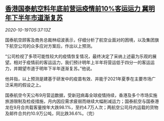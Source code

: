 <!--1603086912000-->
[香港国泰航空料年底前营运疫情前10%客运运力 冀明年下半年市道渐复苏](https://cn.reuters.com/article/hk-cathy-pacific-recovery-1019-idCNKBS2740HV)
------

<div><i>2020-10-19T05:37:13Z</i></div><p>国泰航空顾客及商务总裁林绍波表示，仔细分析了航空业面对的困境，以及集团旗下航空公司的众多应对方案后，作出以上预测。</p><p>“公司检视了多项可能性较大的疫情恢复情况，最终决定了采纳上述最为乐观的展望。相对于疫情前的客运运力，我们预计明年上半年将营运低于四分一的客运运力，并期望市道于明年下半年逐渐复苏。”他说。</p><p>他并指，以上预测是建基于研发中的疫苗有效、并能于2021年夏季在主要市场广泛采用的假设之上。</p><p>国泰航空今天公布9月营运数据，受新冠病毒全球疫情持续，香港及多个巿场实施旅游限制及检疫措施，月内因应需求疲弱而继续大幅削减运力；国泰航空与国泰港龙在9月合共载客量按年大跌98.1%，至约4.7万人次；两航空公司月内运载的货物及邮件合共约10.9万公吨，同比跌36.6%。（完）</p>
